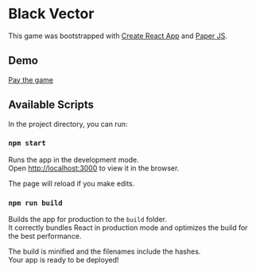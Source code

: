 # Black Vector

This game was bootstrapped with [Create React App](https://github.com/facebook/create-react-app) and [Paper JS](https://github.com/paperjs/paperjs).

## Demo

[Pay the game](kivylius.com/games/black-vector)

## Available Scripts

In the project directory, you can run:

### `npm start`

Runs the app in the development mode.\
Open [http://localhost:3000](http://localhost:3000) to view it in the browser.

The page will reload if you make edits.

### `npm run build`

Builds the app for production to the `build` folder.\
It correctly bundles React in production mode and optimizes the build for the best performance.

The build is minified and the filenames include the hashes.\
Your app is ready to be deployed!

